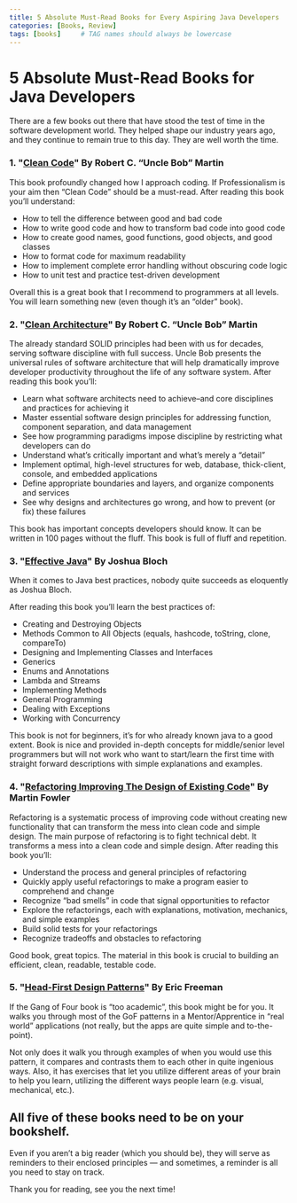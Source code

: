 ```yaml
---
title: 5 Absolute Must-Read Books for Every Aspiring Java Developers
categories: [Books, Review]
tags: [books]     # TAG names should always be lowercase
---
```


# 5 Absolute Must-Read Books for Java Developers

There are a few books out there that have stood the test of time in the software development world. They helped shape our industry years ago, and they continue to remain true to this day. They are well worth the time.

### 1. "[Clean Code](https://www.amazon.com/Clean-Code-Handbook-Software-Craftsmanship/dp/0132350882/ref=sxts_sxwds-bia?keywords=CLEAN+code&pd_rd_i=0132350882&pd_rd_r=1698c536-a4f4-46ba-950e-3d9d142dc0dc&pd_rd_w=X5vjG&pd_rd_wg=sXJJi&pf_rd_p=1cb3f32a-ccfd-479b-8a13-b22f56c942c6&pf_rd_r=10Y12G88MDDHAQ1X17X4&psc=1&qid=1573408554)" By Robert C. “Uncle Bob” Martin

This book profoundly changed how I approach coding. If Professionalism is your aim then “Clean Code” should be a must-read. After reading this book you’ll understand:

* How to tell the difference between good and bad code
* How to write good code and how to transform bad code into good code
* How to create good names, good functions, good objects, and good classes
* How to format code for maximum readability
* How to implement complete error handling without obscuring code logic
* How to unit test and practice test-driven development

Overall this is a great book that I recommend to programmers at all levels. You will learn something new (even though it’s an “older” book).

### 2. "[Clean Architecture](https://www.amazon.com/Clean-Architecture-Craftsmans-Software-Structure/dp/0134494164/ref=sr_1_1?crid=UW6SWQA7D0JP&keywords=clean+architecture&qid=1573411611&s=books&sprefix=clean+arch%2Cstripbooks-intl-ship%2C289&sr=1-1)" By Robert C. “Uncle Bob” Martin

The already standard SOLID principles had been with us for decades, serving software discipline with full success. Uncle Bob presents the universal rules of software architecture that will help dramatically improve developer productivity throughout the life of any software system. After reading this book you’ll:

* Learn what software architects need to achieve–and core disciplines and practices for achieving it
* Master essential software design principles for addressing function, component separation, and data management
* See how programming paradigms impose discipline by restricting what developers can do
* Understand what’s critically important and what’s merely a “detail”
* Implement optimal, high-level structures for web, database, thick-client, console, and embedded applications
* Define appropriate boundaries and layers, and organize components and services
* See why designs and architectures go wrong, and how to prevent (or fix) these failures

This book has important concepts developers should know. It can be written in 100 pages without the fluff. This book is full of fluff and repetition.

### 3. "[Effective Java](https://www.amazon.com/Effective-Java-Joshua-Bloch/dp/0134685997/ref=dp_ob_image_bk)" By Joshua Bloch

When it comes to Java best practices, nobody quite succeeds as eloquently as Joshua Bloch.

After reading this book you’ll learn the best practices of:

* Creating and Destroying Objects
* Methods Common to All Objects (equals, hashcode, toString, clone, compareTo)
* Designing and Implementing Classes and Interfaces
* Generics
* Enums and Annotations
* Lambda and Streams
* Implementing Methods
* General Programming
* Dealing with Exceptions
* Working with Concurrency

This book is not for beginners, it’s for who already known java to a good extent. Book is nice and provided in-depth concepts for middle/senior level programmers but will not work who want to start/learn the first time with straight forward descriptions with simple explanations and examples.

### 4. "[Refactoring Improving The Design of Existing Code](https://www.amazon.com/Refactoring-Improving-Existing-Addison-Wesley-Signature/dp/0134757599/ref=sr_1_1?keywords=Refactoring&qid=1573411753&s=books&sr=1-1)" By Martin Fowler

Refactoring is a systematic process of improving code without creating new functionality that can transform the mess into clean code and simple design. The main purpose of refactoring is to fight technical debt. It transforms a mess into a clean code and simple design. After reading this book you’ll:

* Understand the process and general principles of refactoring
* Quickly apply useful refactorings to make a program easier to comprehend and change
* Recognize “bad smells” in code that signal opportunities to refactor
* Explore the refactorings, each with explanations, motivation, mechanics, and simple examples
* Build solid tests for your refactorings
* Recognize tradeoffs and obstacles to refactoring

Good book, great topics. The material in this book is crucial to building an efficient, clean, readable, testable code.

### 5. "[Head-First Design Patterns](https://www.amazon.com/Head-First-Design-Patterns-Brain-Friendly/dp/0596007124/ref=sr_1_1?crid=3UX02KYJWJOI6&keywords=head+first+design+patterns&qid=1573412408&s=books&sprefix=Head%2Cstripbooks-intl-ship%2C298&sr=1-1)" By Eric Freeman

If the Gang of Four book is “too academic”, this book might be for you. It walks you through most of the GoF patterns in a Mentor/Apprentice in “real world” applications (not really, but the apps are quite simple and to-the-point).

Not only does it walk you through examples of when you would use this pattern, it compares and contrasts them to each other in quite ingenious ways. Also, it has exercises that let you utilize different areas of your brain to help you learn, utilizing the different ways people learn (e.g. visual, mechanical, etc.).

## All five of these books need to be on your bookshelf.

Even if you aren’t a big reader (which you should be), they will serve as reminders to their enclosed principles — and sometimes, a reminder is all you need to stay on track.

Thank you for reading, see you the next time!
